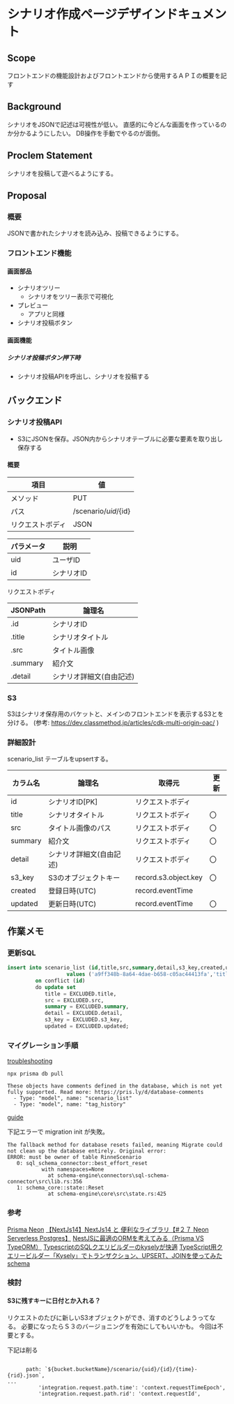 # シナリオ作成ページデザインドキュメント
## Scope
フロントエンドの機能設計およびフロントエンドから使用するＡＰＩの概要を記す

## Background
シナリオをJSONで記述は可視性が低い。
直感的に今どんな画面を作っているのか分かるようにしたい。
DB操作を手動でやるのが面倒。

## Proclem Statement
シナリオを投稿して遊べるようにする。

## Proposal
### 概要
JSONで書かれたシナリオを読み込み、投稿できるようにする。


### フロントエンド機能
#### 画面部品
* シナリオツリー
  * シナリオをツリー表示で可視化
* プレビュー
  * アプリと同様
* シナリオ投稿ボタン

#### 画面機能

##### シナリオ投稿ボタン押下時
* シナリオ投稿APIを呼出し、シナリオを投稿する

## バックエンド
### シナリオ投稿API
* S3にJSONを保存。JSON内からシナリオテーブルに必要な要素を取り出し保存する

#### 概要

項目|値
--|--
メソッド|PUT
パス|/scenario/${uid}/${id}
リクエストボディ|JSON

パラメータ|説明
--|--
uid|ユーザID
id|シナリオID

リクエストボディ

JSONPath|論理名
--|--
.id| シナリオID
.title|シナリオタイトル
.src|タイトル画像
.summary|紹介文
.detail|シナリオ詳細文(自由記述)

### S3
S3はシナリオ保存用のバケットと、メインのフロントエンドを表示するS3とを分ける。
(参考: https://dev.classmethod.jp/articles/cdk-multi-origin-oac/ )

### 詳細設計

scenario_list テーブルをupsertする。

カラム名|論理名|取得元|更新
--|--|--|--
id|シナリオID[PK]|リクエストボディ|
title|シナリオタイトル|リクエストボディ|〇
src|タイトル画像のパス|リクエストボディ|〇
summary|紹介文|リクエストボディ|〇
detail|シナリオ詳細文(自由記述)|リクエストボディ|〇
s3_key|S3のオブジェクトキー|record.s3.object.key|〇
created| 登録日時(UTC)|record.eventTime|
updated| 更新日時(UTC)|record.eventTime|〇

## 作業メモ

### 更新SQL

```sql
insert into scenario_list (id,title,src,summary,detail,s3_key,created,updated) 
                   values ('a9ff348b-8a64-4dae-b658-c05ac44413fa','title','src','summary','detail','s3_key',current_timestamp,current_timestamp) 
         on conflict (id) 
         do update set 
            title = EXCLUDED.title,
            src = EXCLUDED.src,
            summary = EXCLUDED.summary,
            detail = EXCLUDED.detail,
            s3_key = EXCLUDED.s3_key,
            updated = EXCLUDED.updated;
```

### マイグレーション手順

[troubleshooting](https://www.prisma.io/docs/orm/prisma-migrate/workflows/troubleshooting)

```
npx prisma db pull
```

```
These objects have comments defined in the database, which is not yet fully supported. Read more: https://pris.ly/d/database-comments
  - Type: "model", name: "scenario_list"
  - Type: "model", name: "tag_history"
```


[guide](https://neon.tech/docs/guides/prisma)

下記エラーで migration init が失敗。

```
The fallback method for database resets failed, meaning Migrate could not clean up the database entirely. Original error:
ERROR: must be owner of table RinneScenario
   0: sql_schema_connector::best_effort_reset
           with namespaces=None
             at schema-engine\connectors\sql-schema-connector\src\lib.rs:356
   1: schema_core::state::Reset
             at schema-engine\core\src\state.rs:425
```

### 参考

[Prisma Neon](https://www.prisma.io/docs/orm/overview/databases/neon)
[【NextJs14】NextJs14 と 便利なライブラリ【#２７ Neon Serverless Postgres】](https://zenn.dev/web_life_ch/articles/549289858bd26b)
[NestJSに最適のORMを考えてみる（Prisma VS TypeORM）](https://ap-ep.com/node-orm/)
[TypescriptのSQLクエリビルダーのkyselyが快適](https://qiita.com/mont_blanc/items/0564a946b0d6919ad3a0)
[TypeScript用クエリービルダー「Kysely」でトランザクション、UPSERT、JOINを使ってみた](https://qiita.com/kanedaq/items/2202b700533e9ca15f9e)
[schema](https://www.prisma.io/docs/orm/reference/prisma-schema-reference)

### 検討
#### S3に残すキーに日付とか入れる？
リクエストのたびに新しいS3オブジェクトができ、消すのどうしようってなる。
必要になったらＳ３のバージョニングを有効にしてもいいかも。
今回は不要とする。

下記は削る
```

      path: `${bucket.bucketName}/scenario/{uid}/{id}/{time}-{rid}.json`,
...
          'integration.request.path.time': 'context.requestTimeEpoch',
          'integration.request.path.rid': 'context.requestId',
```

